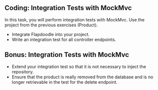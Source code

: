 ## Coding: Integration Tests with MockMvc

In this task, you will perform integration tests with MockMvc. Use the project from the previous exercises (Product).

* Integrate Flapdoodle into your project.
* Write an integration test for all controller endpoints.

## Bonus: Integration Tests with MockMvc

* Extend your integration test so that it is not necessary to inject the repository.
* Ensure that the product is really removed from the database and is no longer retrievable in the test for the delete endpoint.